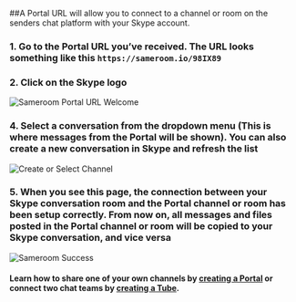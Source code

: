 ##A Portal URL will allow you to connect to a channel or room on the senders chat platform with your Skype account.

### 1. Go to the Portal URL you’ve received. The URL looks something like this `https://sameroom.io/98IX89`

### 2. Click on the Skype logo
![Sameroom Portal URL Welcome](https://in.kato.im/c76bb40f2a2e9a68eaa13a3ae2c8d8e4627c565c77aca6158f001f5492ec7724/Sameroom-Select-Platform-_0007_Skype.png)

### 4. Select a conversation from the dropdown menu (This is where messages from the Portal will be shown). You can also create a new conversation in Skype and refresh the list
![Create or Select Channel](https://in.kato.im/f3e2a5d2c14da062602e45bc1cf2b495b672087398f28d09162ded75ff6a848b/Sameroom%20Join%20Portal%20Select%20Room%20ALL.png)

### 5. When you see this page, the connection between your Skype conversation room and the Portal channel or room has been setup correctly. From now on, all messages and files posted in the Portal channel or room will be copied to your Skype conversation, and vice versa
![Sameroom Success](https://in.kato.im/bc1ac42c1d1d5632a436e92b5b3603422261f99a64c602007a895ecd38973336/Sameroom%20Join%20Portal%20Success%20copy.png)

#### Learn how to share one of your own channels by [creating a Portal](/getting-started/en/portal/slack) or connect two chat teams by [creating a Tube](/getting-started/en/tube/slack).
